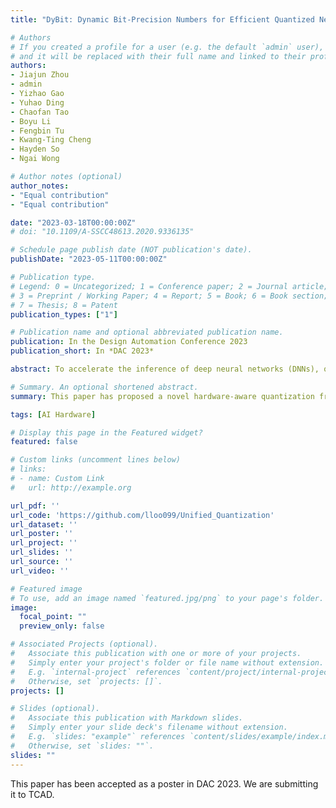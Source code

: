 ```yaml
---
title: "DyBit: Dynamic Bit-Precision Numbers for Efficient Quantized Neural Network Inference"

# Authors
# If you created a profile for a user (e.g. the default `admin` user), write the username (folder name) here 
# and it will be replaced with their full name and linked to their profile.
authors:
- Jiajun Zhou
- admin
- Yizhao Gao
- Yuhao Ding
- Chaofan Tao
- Boyu Li
- Fengbin Tu
- Kwang-Ting Cheng
- Hayden So
- Ngai Wong

# Author notes (optional)
author_notes:
- "Equal contribution"
- "Equal contribution"

date: "2023-03-18T00:00:00Z"
# doi: "10.1109/A-SSCC48613.2020.9336135"

# Schedule page publish date (NOT publication's date).
publishDate: "2023-05-11T00:00:00Z"

# Publication type.
# Legend: 0 = Uncategorized; 1 = Conference paper; 2 = Journal article;
# 3 = Preprint / Working Paper; 4 = Report; 5 = Book; 6 = Book section;
# 7 = Thesis; 8 = Patent
publication_types: ["1"]

# Publication name and optional abbreviated publication name.
publication: In the Design Automation Conference 2023
publication_short: In *DAC 2023*

abstract: To accelerate the inference of deep neural networks (DNNs), quantization with low-bitwidth numbers is actively researched. A prominent challenge is to quantize the DNN models into low-bitwidth numbers without significant accuracy degradation, especially at very low bitwidths ($<$ 8 bits). This work targets an adaptive data representation with variable-length encoding called DyBit. DyBit can dynamically adjust the precision and range of separate bit-field to be adapted to the DNN weights/activations distribution. We also propose a hardware-aware quantization framework with a mixed-precision accelerator to trade-off the inference accuracy and speedup. Experimental results demonstrate that the inference accuracy via DyBit is 1.97\% higher than the state-of-the-art at 4-bit quantization, and the proposed framework can achieve up to 8.1$\times$ speedup compared with the original model.

# Summary. An optional shortened abstract.
summary: This paper has proposed a novel hardware-aware quantization framework, with a fused mixed-precision accelerator, to efficiently support a distribution-adaptive data representation named DyBit. The variable-length bit-fields enable DyBit to adapt to the tensor distribution in DNNs. Evaluation results show that DyBit-based quantization at very low bitwidths ($<$8bits) consistently achieves higher accuracy than competing methods. Moreover, the proposed end-to-end framework can effectively search for the optimal solution under various constraints, thus achieving a trade-off between accuracy and hardware speedup. Experiments on various DNN models under different quantization constraints demonstrate that the framework can quantize DNN models to achieve $2.5 \sim 8.1\times$ speedup. 

tags: [AI Hardware]

# Display this page in the Featured widget?
featured: false

# Custom links (uncomment lines below)
# links:
# - name: Custom Link
#   url: http://example.org

url_pdf: ''
url_code: 'https://github.com/lloo099/Unified_Quantization'
url_dataset: ''
url_poster: ''
url_project: ''
url_slides: ''
url_source: ''
url_video: ''

# Featured image
# To use, add an image named `featured.jpg/png` to your page's folder. 
image:
  focal_point: ""
  preview_only: false

# Associated Projects (optional).
#   Associate this publication with one or more of your projects.
#   Simply enter your project's folder or file name without extension.
#   E.g. `internal-project` references `content/project/internal-project/index.md`.
#   Otherwise, set `projects: []`.
projects: []

# Slides (optional).
#   Associate this publication with Markdown slides.
#   Simply enter your slide deck's filename without extension.
#   E.g. `slides: "example"` references `content/slides/example/index.md`.
#   Otherwise, set `slides: ""`.
slides: ""
---
```


This paper has been accepted as a poster in DAC 2023. We are submitting it to TCAD.
